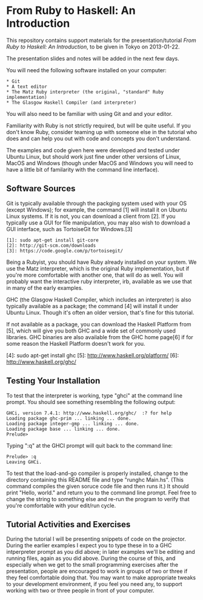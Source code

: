 From Ruby to Haskell:  An Introduction
======================================

This repository contains support materials for the presentation/tutorial
_From Ruby to Haskell: An Introduction_, to be given in Tokyo on
2013-01-22.

The presentation slides and notes will be added in the next few days.

You will need the following software installed on your computer:

    * Git
    * A text editor
    * The Matz Ruby interpreter (the original, "standard" Ruby implementation)
    * The Glasgow Haskell Compiler (and interpreter)

You will also need to be familiar with using Git and and your editor.

Familiarity with Ruby is not strictly required, but will be quite
useful. If you don't know Ruby, consider teaming up with someone else in
the tutorial who does and can help you out with code and concepts you
don't understand.

The examples and code given here were developed and tested under Ubuntu
Linux, but should work just fine under other versions of Linux, MacOS
and Windows (though under MacOS and Windows you will need to have a
little bit of familarity with the command line interface).

Software Sources
----------------

Git is typically available through the packging system used with your OS
(except Windows); for example, the command [1] will install it on Ubuntu
Linux systems. If it is not, you can download a client from [2]. If you
typically use a GUI for file manipulation, you may also wish to download
a GUI interface, such as TortoiseGit for Windows.[3]

    [1]: sudo apt-get install git-core
    [2]: http://git-scm.com/downloads
    [3]: https://code.google.com/p/tortoisegit/

Being a Rubyist, you should have Ruby already installed on your system.
We use the Matz interpreter, which is the original Ruby implementation,
but if you're more comfortable with another one, that will do as well.
You will probably want the interactive ruby interpreter, irb, available
as we use that in many of the early examples.

GHC (the Glasgow Haskell Compiler, which includes an interpreter) is
also typically available as a package; the command [4] will install it
under Ubuntu Linux. Though it's often an older version, that's fine for
this tutorial.

If not available as a package, you can download the Haskell Platform
from [5], which will give you both GHC and a wide set of commonly used
libraries. GHC binaries are also available from the GHC home page[6] if
for some reason the Haskell Platform doesn't work for you.

[4]: sudo apt-get install ghc
[5]: http://www.haskell.org/platform/
[6]: http://www.haskell.org/ghc/

Testing Your Installation
-------------------------

To test that the interpreter is working, type "ghci" at the command line
prompt. You should see something resembling the following output:

    GHCi, version 7.4.1: http://www.haskell.org/ghc/  :? for help
    Loading package ghc-prim ... linking ... done.
    Loading package integer-gmp ... linking ... done.
    Loading package base ... linking ... done.
    Prelude>

Typing ":q" at the GHCI prompt will quit back to the command line:

    Prelude> :q
    Leaving GHCi.

To test that the load-and-go compiler is properly installed, change to
the directory containing this README file and type "runghc Main.hs".
(This command compiles the given soruce code file and then runs it.) It
should print "Hello, world." and return you to the command line prompt.
Feel free to change the string to something else and re-run the program
to verify that you're comfortable with your edit/run cycle.

Tutorial Activities and Exercises
---------------------------------

During the tutorial I will be presenting snippets of code on the
projector. During the earlier examples I expect you to type these in to
a GHC intperpreter prompt as you did above; in later examples we'll be
editing and running files, again as you did above. During the course
of this, and especially when we get to the small programming exercises
after the presentation, people are encouraged to work in groups of two
or three if they feel comfortable doing that. You may want to make
appropriate tweaks to your development environment, if you feel you
need any, to support working with two or three people in front of your
computer.
